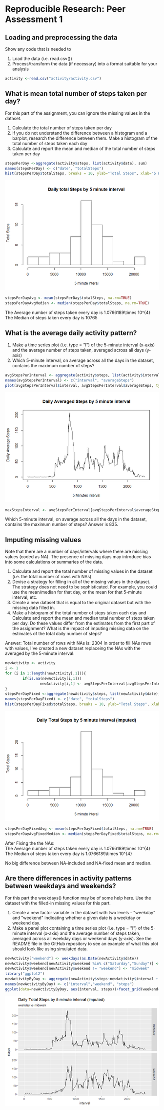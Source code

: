 # Reproducible Research: Peer Assessment 1


## Loading and preprocessing the data
Show any code that is needed to

1. Load the data (i.e. read.csv())
2. Process/transform the data (if necessary) into a format suitable for your analysis


```r
activity <-read.csv("activity/activity.csv")
```


## What is mean total number of steps taken per day?
For this part of the assignment, you can ignore the missing values in the dataset.

1. Calculate the total number of steps taken per day
2. If you do not understand the difference between a histogram and a barplot, research the difference between them. Make a histogram of the total number of steps taken each day
3. Calculate and report the mean and median of the total number of steps taken per day

```r
stepsPerDay <-aggregate(activity$steps, list(activity$date), sum)
names(stepsPerDay) <- c("date", "totalSteps")
hist(stepsPerDay$totalSteps, breaks = 10, ylab="Total Steps", xlab="5 minute Interal", main="Daily total Steps by 5 minute interval")
```

![](PA1_template_files/figure-html/unnamed-chunk-1-1.png)<!-- -->

```r
stepsPerDayAvg <- mean(stepsPerDay$totalSteps, na.rm=TRUE)
stepsPerDayAvgMedian <- median(stepsPerDay$totalSteps, na.rm=TRUE)
```
The Average number of steps taken every day is 1.0766189\times 10^{4}</br>
The Median of steps taken every day is 10765


## What is the average daily activity pattern?
1. Make a time series plot (i.e. type = "l") of the 5-minute interval (x-axis) and the average number of steps taken, averaged across all days (y-axis)
2. Which 5-minute interval, on average across all the days in the dataset, contains the maximum number of steps?

```r
avgStepsPerInterval <- aggregate(activity$steps, list(activity$interval), mean, na.rm=TRUE)
names(avgStepsPerInterval) <- c("interval", "averageSteps")
plot(avgStepsPerInterval$interval, avgStepsPerInterval$averageSteps, type="l", xlab="5 Minutes interval", ylab="Daily Average Steps", main="Daily Averaged Steps by 5 minute interval")
```

![](PA1_template_files/figure-html/unnamed-chunk-2-1.png)<!-- -->

```r
maxStepsInterval <- avgStepsPerInterval[avgStepsPerInterval$averageSteps==max(avgStepsPerInterval$averageSteps),1]
```
Which 5-minute interval, on average across all the days in the dataset, contains the maximum number of steps? Answer is 835.


## Imputing missing values
Note that there are a number of days/intervals where there are missing values (coded as NA). The presence of missing days may introduce bias into some calculations or summaries of the data.

1. Calculate and report the total number of missing values in the dataset (i.e. the total number of rows with NAs)
2. Devise a strategy for filling in all of the missing values in the dataset. The strategy does not need to be sophisticated. For example, you could use the mean/median for that day, or the mean for that 5-minute interval, etc.
3. Create a new dataset that is equal to the original dataset but with the missing data filled in.
4. Make a histogram of the total number of steps taken each day and Calculate and report the mean and median total number of steps taken per day. Do these values differ from the estimates from the first part of the assignment? What is the impact of imputing missing data on the estimates of the total daily number of steps?

Answer:
Total number of rows with NAs is: 2304
In order to fill NAs rows with values, I've created a new dataset replaceing the NAs with the averaged by the 5-minute interval:

```r
newActivity <- activity
i <- 1
for (i in 1:length(newActivity[,1])){
        if(is.na(newActivity[i,1]))
                newActivity[i,1] <- avgStepsPerInterval[avgStepsPerInterval$interval==newActivity[i,3],2]
}
stepsPerDayFixed <-aggregate(newActivity$steps, list(newActivity$date), sum)
names(stepsPerDayFixed) <- c("date", "totalSteps")
hist(stepsPerDayFixed$totalSteps, breaks = 10, ylab="Total Steps", xlab="5 minute Interal", main="Daily Total Steps by 5 minute interval (Imputed)")
```

![](PA1_template_files/figure-html/unnamed-chunk-3-1.png)<!-- -->

```r
stepsPerDayFixedAvg <- mean(stepsPerDayFixed$totalSteps, na.rm=TRUE)
stepsPerDayAvgFixedMedian <- median(stepsPerDayFixed$totalSteps, na.rm=TRUE)
```
After Fixing the the NAs:</br>
The Average number of steps taken every day is 1.0766189\times 10^{4} </br>
The Median of steps taken every day is 1.0766189\times 10^{4} </br>

No big difference between NA-included and NA-fixed mean and median.





## Are there differences in activity patterns between weekdays and weekends?
For this part the weekdays() function may be of some help here. Use the dataset with the filled-in missing values for this part.

1. Create a new factor variable in the dataset with two levels - "weekday" and "weekend" indicating whether a given date is a weekday or weekend day.
2. Make a panel plot containing a time series plot (i.e. type = "l") of the 5-minute interval (x-axis) and the average number of steps taken, averaged across all weekday days or weekend days (y-axis). See the README file in the GitHub repository to see an example of what this plot should look like using simulated data.


```r
newActivity["weekend"] <- weekdays(as.Date(newActivity$date))
newActivity$weekend[newActivity$weekend %in% c("Saturday","Sunday")] <- "weekend"
newActivity$weekend[newActivity$weekend != "weekend"] <- "midweek"
library("ggplot2")
newActivityByDay <- aggregate(newActivity$steps~newActivity$interval + newActivity$weekend, newActivity, mean)
names(newActivityByDay) <- c("interval","weekend", "steps")
ggplot(data=newActivityByDay, aes(interval, steps))+facet_grid(weekend~.)+geom_line()+labs(title="Daily Total Steps by 5 minute interval (Imputed)", subtitle="weekday vs midweek")
```

![](PA1_template_files/figure-html/unnamed-chunk-4-1.png)<!-- -->

